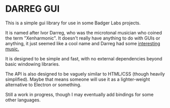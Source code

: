 # DARREG GUI

This is a simple gui library for use in some Badger Labs projects.

It is named after Ivor Darreg, who was the microtonal musician who coined the term "Xenharmonic". It doesn't really have anything to do with GUIs or anything, it just seemed like a cool name and Darreg had some [interesting music.](https://www.youtube.com/watch?v=8nG0T1t9WUY)



It is designed to be simple and fast, with no external dependencies beyond basic windowing libraries.

The API is also designed to be vaguely similar to HTML/CSS (though heavily simplified). Maybe that means someone will use it as a lighter-weight alternative to Electron or something.


Still a work in progress, though I may eventually add bindings for some other languages.
